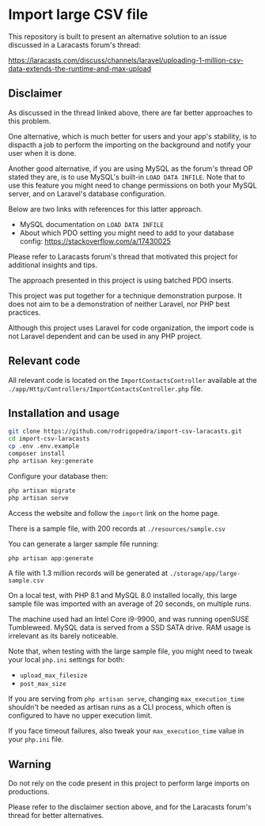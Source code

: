 # Import large CSV file

This repository is built to present an alternative solution to an issue 
discussed in a Laracasts forum's thread: 

https://laracasts.com/discuss/channels/laravel/uploading-1-million-csv-data-extends-the-runtime-and-max-upload


## Disclaimer

As discussed in the thread linked above, there are far better approaches to this problem.

One alternative, which is much better for users and your app's stability, 
is to dispacth a job to perform the importing on the background and notify 
your user when it is done.

Another good alternative, if you are using MySQL as the forum's thread OP 
stated they are, is to use MySQL's built-in `LOAD DATA INFILE`. Note that
to use this feature you might need to change permissions on both 
your MySQL server, and on Laravel's database configuration. 

Below are two links with references for this latter approach.

- MySQL documentation on `LOAD DATA INFILE`
- About which PDO setting you might need to add to your database config: https://stackoverflow.com/a/17430025

Please refer to Laracasts forum's thread that motivated this project 
for additional insights and tips.

The approach presented in this project is using batched PDO inserts.

This project was put together for a technique demonstration purpose. It does not aim 
to be a demonstration of neither Laravel, nor PHP best practices.

Although this project uses Laravel for code organization, the import code 
is not Laravel dependent and can be used in any PHP project. 


## Relevant code

All relevant code is located on the `ImportContactsController`
available at the `./app/Http/Controllers/ImportContactsController.php` file.


## Installation and usage

```bash
git clone https://github.com/rodrigopedra/import-csv-laracasts.git
cd import-csv-laracasts
cp .env .env.example
composer install
php artisan key:generate
```

Configure your database then:

```bash
php artisan migrate
php artisan serve
```

Access the website and follow the `import` link on the home page.

There is a sample file, with 200 records at `./resources/sample.csv`

You can generate a larger sample file running:

```bash
php artisan app:generate
```

A file with 1.3 million records will be generated at `./storage/app/large-sample.csv`

On a local test, with PHP 8.1 and MySQL 8.0 installed locally, this large sample file 
was imported with an average of 20 seconds, on multiple runs.

The machine used had an Intel Core i9-9900, and was running openSUSE Tumbleweed. 
MySQL data is served from a SSD SATA drive. RAM usage is irrelevant as its barely noticeable.

Note that, when testing with the large sample file, you might need to tweak 
your local `php.ini` settings for both:

- `upload_max_filesize`
- `post_max_size`

If you are serving from `php artisan serve`, changing `max_execution_time` 
shouldn't be needed as artisan runs as a CLI process, which often is configured 
to have no upper execution limit.

If you face timeout failures, also tweak your  `max_execution_time` value 
in your `php.ini` file.


## Warning

Do not rely on the code present in this project to perform large imports on productions. 

Please refer to the disclaimer section above, and for the Laracasts forum's thread for better alternatives.
